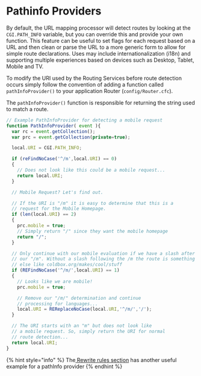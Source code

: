 # Pathinfo Providers

By default, the URL mapping processor will detect routes by looking at the `CGI.PATH_INFO` variable, but you can override this and provide your own function. This feature can be useful to set flags for each request based on a URL and then clean or parse the URL to a more generic form to allow for simple route declarations. Uses may include internationalization (i18n) and supporting multiple experiences based on devices such as Desktop, Tablet, Mobile and TV.&#x20;

To modify the URI used by the Routing Services before route detection occurs simply follow the convention of adding a function called `pathInfoProvider()` to your application Router (`config/Router.cfc`).

The `pathInfoProvider()` function is responsible for returning the string used to match a route.

```javascript
// Example PathInfoProvider for detecting a mobile request
function PathInfoProvider( event ){
  var rc = event.getCollection();
  var prc = event.getCollection(private=true);

  local.URI = CGI.PATH_INFO;

  if (reFindNoCase('^/m',local.URI) == 0)
  {
    // Does not look like this could be a mobile request...
    return local.URI;
  }

  // Mobile Request? Let's find out.

  // If the URI is "/m" it is easy to determine that this is a
  // request for the Mobile Homepage.
  if (len(local.URI) == 2)
  {
    prc.mobile = true;
    // Simply return "/" since they want the mobile homepage
    return "/";
  }

  // Only continue with our mobile evaluation if we have a slash after
  // our "/m". Without a slash following the /m the route is something
  // else like coldbox.org/makes/cool/stuff
  if (REFindNoCase('^/m/',local.URI) == 1)
  {
    // Looks like we are mobile!
    prc.mobile = true;

    // Remove our "/m/" determination and continue
    // processing for languages...
    local.URI = REReplaceNoCase(local.URI,'^/m/','/');
  }

  // The URI starts with an "m" but does not look like
  // a mobile request. So, simply return the URI for normal
  // route detection...
  return local.URI;
}
```

{% hint style="info" %}
The[ Rewrite rules section](requirements/rewrite-rules.md#htaccess) has another useful example for a pathInfo provider
{% endhint %}
